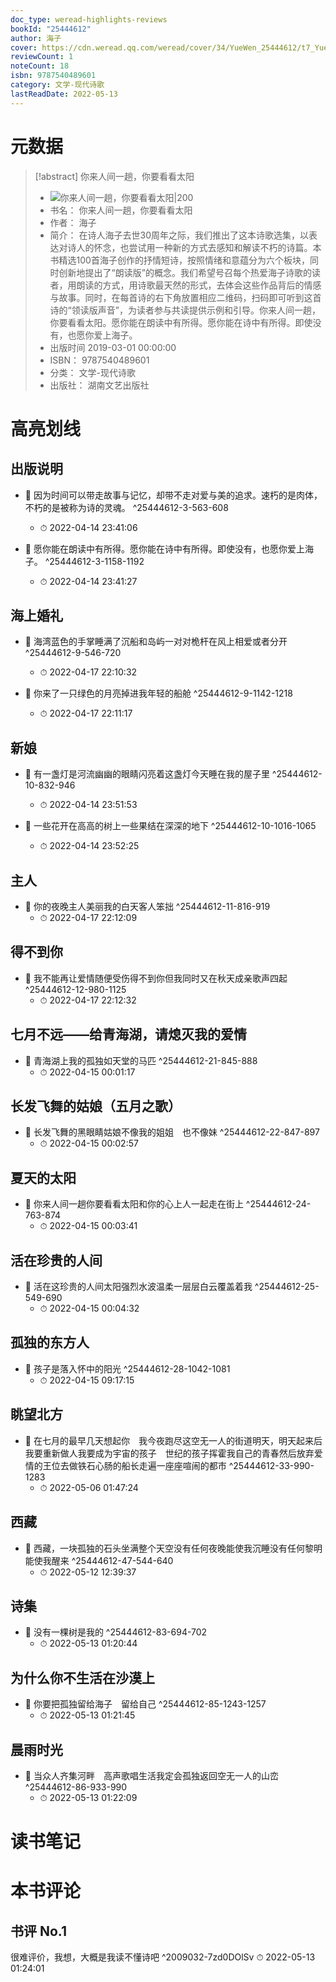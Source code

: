 ```yaml
---
doc_type: weread-highlights-reviews
bookId: "25444612"
author: 海子
cover: https://cdn.weread.qq.com/weread/cover/34/YueWen_25444612/t7_YueWen_25444612.jpg
reviewCount: 1
noteCount: 18
isbn: 9787540489601
category: 文学-现代诗歌
lastReadDate: 2022-05-13
---
```

# 元数据
> [!abstract] 你来人间一趟，你要看看太阳
> - ![ 你来人间一趟，你要看看太阳|200](https://cdn.weread.qq.com/weread/cover/34/YueWen_25444612/t7_YueWen_25444612.jpg)
> - 书名： 你来人间一趟，你要看看太阳
> - 作者： 海子
> - 简介： 在诗人海子去世30周年之际，我们推出了这本诗歌选集，以表达对诗人的怀念，也尝试用一种新的方式去感知和解读不朽的诗篇。本书精选100首海子创作的抒情短诗，按照情绪和意蕴分为六个板块，同时创新地提出了“朗读版”的概念。我们希望号召每个热爱海子诗歌的读者，用朗读的方式，用诗歌最天然的形式，去体会这些作品背后的情感与故事。同时，在每首诗的右下角放置相应二维码，扫码即可听到这首诗的“领读版声音”，为读者参与共读提供示例和引导。你来人间一趟，你要看看太阳。愿你能在朗读中有所得。愿你能在诗中有所得。即使没有，也愿你爱上海子。
> - 出版时间 2019-03-01 00:00:00
> - ISBN： 9787540489601
> - 分类： 文学-现代诗歌
> - 出版社： 湖南文艺出版社

# 高亮划线

## 出版说明


- 📌 因为时间可以带走故事与记忆，却带不走对爱与美的追求。速朽的是肉体，不朽的是被称为诗的灵魂。 ^25444612-3-563-608
    - ⏱ 2022-04-14 23:41:06 

- 📌 愿你能在朗读中有所得。愿你能在诗中有所得。即使没有，也愿你爱上海子。 ^25444612-3-1158-1192
    - ⏱ 2022-04-14 23:41:27 
## 海上婚礼


- 📌 海湾蓝色的手掌睡满了沉船和岛屿一对对桅杆在风上相爱或者分开 ^25444612-9-546-720
    - ⏱ 2022-04-17 22:10:32 

- 📌 你来了一只绿色的月亮掉进我年轻的船舱 ^25444612-9-1142-1218
    - ⏱ 2022-04-17 22:11:17 
## 新娘


- 📌 有一盏灯是河流幽幽的眼睛闪亮着这盏灯今天睡在我的屋子里 ^25444612-10-832-946
    - ⏱ 2022-04-14 23:51:53 

- 📌 一些花开在高高的树上一些果结在深深的地下 ^25444612-10-1016-1065
    - ⏱ 2022-04-14 23:52:25 
## 主人


- 📌 你的夜晚主人美丽我的白天客人笨拙 ^25444612-11-816-919
    - ⏱ 2022-04-17 22:12:09 
## 得不到你


- 📌 我不能再让爱情随便受伤得不到你但我同时又在秋天成亲歌声四起 ^25444612-12-980-1125
    - ⏱ 2022-04-17 22:12:32 
## 七月不远——给青海湖，请熄灭我的爱情


- 📌 青海湖上我的孤独如天堂的马匹 ^25444612-21-845-888
    - ⏱ 2022-04-15 00:01:17 
## 长发飞舞的姑娘（五月之歌）


- 📌 长发飞舞的黑眼睛姑娘不像我的姐姐　也不像妹 ^25444612-22-847-897
    - ⏱ 2022-04-15 00:02:57 
## 夏天的太阳


- 📌 你来人间一趟你要看看太阳和你的心上人一起走在街上 ^25444612-24-763-874
    - ⏱ 2022-04-15 00:03:41 
## 活在珍贵的人间


- 📌 活在这珍贵的人间太阳强烈水波温柔一层层白云覆盖着我 ^25444612-25-549-690
    - ⏱ 2022-04-15 00:04:32 
## 孤独的东方人


- 📌 孩子是落入怀中的阳光 ^25444612-28-1042-1081
    - ⏱ 2022-04-15 09:17:15 
## 眺望北方


- 📌 在七月的最早几天想起你　我今夜跑尽这空无一人的街道明天，明天起来后我要重新做人我要成为宇宙的孩子　世纪的孩子挥霍我自己的青春然后放弃爱情的王位去做铁石心肠的船长走遍一座座喧闹的都市 ^25444612-33-990-1283
    - ⏱ 2022-05-06 01:47:24 
## 西藏


- 📌 西藏，一块孤独的石头坐满整个天空没有任何夜晚能使我沉睡没有任何黎明能使我醒来 ^25444612-47-544-640
    - ⏱ 2022-05-12 12:39:37 
## 诗集


- 📌 没有一棵树是我的 ^25444612-83-694-702
    - ⏱ 2022-05-13 01:20:44 
## 为什么你不生活在沙漠上


- 📌 你要把孤独留给海子　留给自己 ^25444612-85-1243-1257
    - ⏱ 2022-05-13 01:21:45 
## 晨雨时光


- 📌 当众人齐集河畔　高声歌唱生活我定会孤独返回空无一人的山峦 ^25444612-86-933-990
    - ⏱ 2022-05-13 01:22:09 
# 读书笔记

# 本书评论

## 书评 No.1 
很难评价，我想，大概是我读不懂诗吧  ^2009032-7zd0DOlSv
⏱ 2022-05-13 01:24:01
